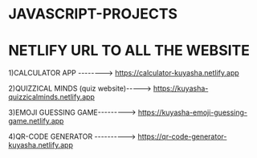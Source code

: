# JAVASCRIPT-PROJECTS
# NETLIFY URL TO ALL THE WEBSITE


1)CALCULATOR APP --------> https://calculator-kuyasha.netlify.app 

2)QUIZZICAL MINDS (quiz website)-----> https://kuyasha-quizzicalminds.netlify.app

3)EMOJI GUESSING GAME---------> https://kuyasha-emoji-guessing-game.netlify.app

4)QR-CODE GENERATOR ----------> https://qr-code-generator-kuyasha.netlify.app


